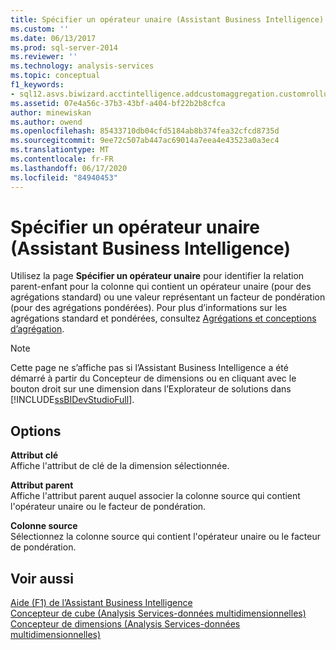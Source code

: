 ```yaml
---
title: Spécifier un opérateur unaire (Assistant Business Intelligence) | Microsoft Docs
ms.custom: ''
ms.date: 06/13/2017
ms.prod: sql-server-2014
ms.reviewer: ''
ms.technology: analysis-services
ms.topic: conceptual
f1_keywords:
- sql12.asvs.biwizard.acctintelligence.addcustomaggregation.customrollups.f1
ms.assetid: 07e4a56c-37b3-43bf-a404-bf22b2b8cfca
author: minewiskan
ms.author: owend
ms.openlocfilehash: 85433710db04cfd5184ab8b374fea32cfcd8735d
ms.sourcegitcommit: 9ee72c507ab447ac69014a7eea4e43523a0a3ec4
ms.translationtype: MT
ms.contentlocale: fr-FR
ms.lasthandoff: 06/17/2020
ms.locfileid: "84940453"
---
```

# <a name="specify-a-unary-operator-business-intelligence-wizard"></a>Spécifier un opérateur unaire (Assistant Business Intelligence)
  Utilisez la page **Spécifier un opérateur unaire** pour identifier la relation parent-enfant pour la colonne qui contient un opérateur unaire (pour des agrégations standard) ou une valeur représentant un facteur de pondération (pour des agrégations pondérées). Pour plus d’informations sur les agrégations standard et pondérées, consultez [Agrégations et conceptions d’agrégation](multidimensional-models-olap-logical-cube-objects/aggregations-and-aggregation-designs.md).  
  
> [!NOTE]  
>  Cette page ne s’affiche pas si l’Assistant Business Intelligence a été démarré à partir du Concepteur de dimensions ou en cliquant avec le bouton droit sur une dimension dans l’Explorateur de solutions dans [!INCLUDE[ssBIDevStudioFull](../includes/ssbidevstudiofull-md.md)].  
  
## <a name="options"></a>Options  
 **Attribut clé**  
 Affiche l'attribut de clé de la dimension sélectionnée.  
  
 **Attribut parent**  
 Affiche l'attribut parent auquel associer la colonne source qui contient l'opérateur unaire ou le facteur de pondération.  
  
 **Colonne source**  
 Sélectionnez la colonne source qui contient l'opérateur unaire ou le facteur de pondération.  
  
## <a name="see-also"></a>Voir aussi  
 [Aide (F1) de l’Assistant Business Intelligence](business-intelligence-wizard-f1-help.md)   
 [Concepteur de cube &#40;Analysis Services-données multidimensionnelles&#41;](cube-designer-analysis-services-multidimensional-data.md)   
 [Concepteur de dimensions &#40;Analysis Services-données multidimensionnelles&#41;](dimension-designer-analysis-services-multidimensional-data.md)  
  
  
